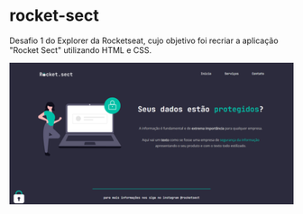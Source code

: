 # rocket-sect
Desafio 1 do Explorer da Rocketseat, cujo objetivo foi recriar a aplicação "Rocket Sect" utilizando HTML e CSS.

![Desafio "Rocket Sect"](https://github.com/madalena-rocha/rocket-sect/blob/main/assets/rocket-sect.png)
